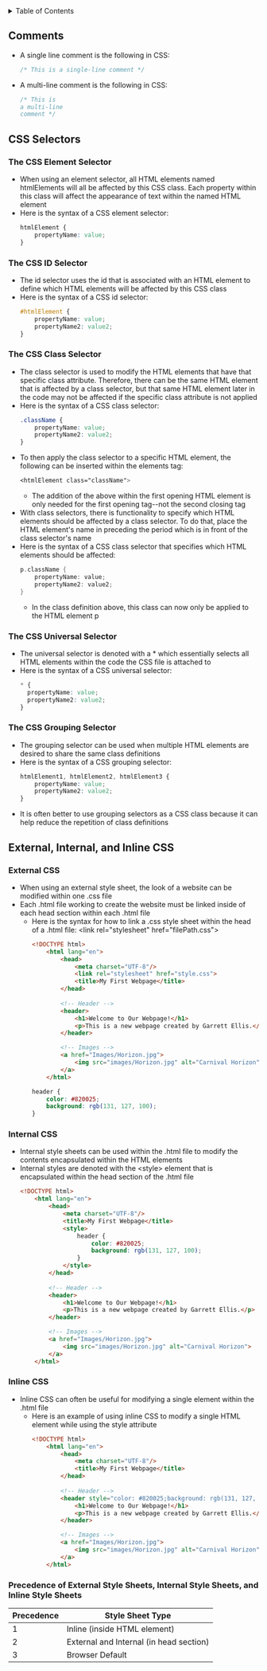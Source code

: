 <details>
<summary>Table of Contents</summary>
<ol>
  <li>
    <a href='#comments'>Comments</a>
  </li> 
  <li>
    <a href='#css-selectors'>CSS Selectors</a>
  </li> 
  <li>
    <a href='#external-internal-and-inline-css'>External, Internal, and Inline CSS</a>
  </li>
</ol>
</details> 

## Comments
<ul>
  <li>
    <a>A single line comment is the following in CSS:</a>

```c
/* This is a single-line comment */
```
  </li>
  <li>
    <a>A multi-line comment is the following in CSS:</a>

```css     
/* This is
a multi-line
comment */
```
  </li>
</ul>      

## CSS Selectors
### The CSS Element Selector
<ul>
  <li>
    <a>When using an element selector, all HTML elements named htmlElements will all be affected by this CSS class. Each property within this class will affect the appearance of text within the named HTML element</a>
  </li>  
  <li>
    <a>Here is the syntax of a CSS element selector:</a> 

```css
htmlElement {
    propertyName: value; 
}
```  
  </li>
</ul>  
  
### The CSS ID Selector
<ul>
  <li>
    <a>The id selector uses the id that is associated with an HTML element to define which HTML elements will be affected by this CSS class</a> 
  </li>
  <li>
    <a>Here is the syntax of a CSS id selector:</a>

```css
#htmlElement {
    propertyName: value;
    propertyName2: value2;
}
```
  </li>
</ul>  

### The CSS Class Selector
<ul>
  <li>
    <a>The class selector is used to modify the HTML elements that have that specific class attribute. Therefore, there can be the same HTML element that is affected by a class selector, but that same HTML element later in the code may not be affected if the specific class attribute is not applied</a>
  </li>
  <li>
    <a>Here is the syntax of a CSS class selector:</a>  

```css
.className {
    propertyName: value;
    propertyName2: value2;
}
```
  </li>
  <li>
    <a>To then apply the class selector to a specific HTML element, the following can be inserted within the elements tag:</a>

```css
<htmlElement class="className">
```
  </li>
    <ul>
      <li>
        <a>The addition of the above within the first opening HTML element is only needed for the first opening tag--not the second closing tag</a>
      </li>
    </ul>    
  </li>
  <li>
    <a>With class selectors, there is functionality to specify which HTML elements should be affected by a class selector. To do that, place the HTML element's name in preceding the period which is in front of the class selector's name</a>
  </li>
  <li>
    <a>Here is the syntax of a CSS class selector that specifies which HTML elements should be affected:</a>

```c
p.className {
    propertyName: value;
    propertyName2: value2;
}
```
  <ul>
      <li>
        <a>In the class definition above, this class can now only be applied to the HTML element p</a>
      </li>
    </ul>
  </li>      
</ul>

### The CSS Universal Selector
<ul>
  <li>
    <a>The universal selector is denoted with a * which essentially selects all HTML elements within the code the CSS file is attached to</a>
  </li>
  <li>
    <a>Here is the syntax of a CSS universal selector:</a>

```css
* {
  propertyName: value;
  propertyName2: value2;
}
```
  </li>  
</ul>

### The CSS Grouping Selector
<ul>
  <li>
    <a>The grouping selector can be used when multiple HTML elements are desired to share the same class definitions</a>
  <li>
    <a>Here is the syntax of a CSS grouping selector:</a>

```css
htmlElement1, htmlElement2, htmlElement3 {
    propertyName: value;
    propertyName2: value2;
}
```
  </li>
  <li>
    <a>It is often better to use grouping selectors as a CSS class because it can help reduce the repetition of class definitions</a>
  </li>
</ul>    

## External, Internal, and Inline CSS
### External CSS
<ul>
  <li>
    <a>When using an external style sheet, the look of a website can be modified within one .css file</a>
  </li>
  <li>
    <a>Each .html file working to create the website must be linked inside of each head section within each .html file</a>
    <ul>
      <li>
        <a>Here is the syntax for how to link a .css style sheet within the head of a .html file: <a><</a>link rel="stylesheet" href="filePath.css"<a>></a></a>  

```html
<!DOCTYPE html>
    <html lang="en">
        <head>
            <meta charset="UTF-8"/>
            <link rel="stylesheet" href="style.css">
            <title>My First Webpage</title>
        </head>
        
        <!-- Header -->
        <header>
            <h1>Welcome to Our Webpage!</h1>
            <p>This is a new webpage created by Garrett Ellis.</p>
        </header>

        <!-- Images -->
        <a href="Images/Horizon.jpg">
            <img src="images/Horizon.jpg" alt="Carnival Horizon">
        </a>
    </html>
```   

```css
header {
    color: #820025;
    background: rgb(131, 127, 100);
}
```
</li></ul></li></ul>

### Internal CSS
<ul>
  <li>
    <a>Internal style sheets can be used within the .html file to modify the contents encapsulated within the HTML elements</a>
  </li>
  <li>
    <a>Internal styles are denoted with the <a><</a>style<a>></a> element that is encapsulated within the head section of the .html file</a>

```html
<!DOCTYPE html>
    <html lang="en">
        <head>
            <meta charset="UTF-8"/>
            <title>My First Webpage</title>
            <style>
                header {
                    color: #820025;
                    background: rgb(131, 127, 100);
                }
            </style>
        </head>
        
        <!-- Header -->
        <header>
            <h1>Welcome to Our Webpage!</h1>
            <p>This is a new webpage created by Garrett Ellis.</p>
        </header>

        <!-- Images -->
        <a href="Images/Horizon.jpg">
            <img src="images/Horizon.jpg" alt="Carnival Horizon">
        </a>
    </html>
```
</li></ul></li></ul>

### Inline CSS
<ul>
  <li>
    <a>Inline CSS can often be useful for modifying a single element within the .html file</a>
    <ul>
      <li>
        <a>Here is an example of using inline CSS to modify a single HTML element while using the style attribute</a>

```html
<!DOCTYPE html>
    <html lang="en">
        <head>
            <meta charset="UTF-8"/>
            <title>My First Webpage</title>
        </head>
        
        <!-- Header -->
        <header style="color: #820025;background: rgb(131, 127, 100);">
            <h1>Welcome to Our Webpage!</h1>
            <p>This is a new webpage created by Garrett Ellis.</p>
        </header>

        <!-- Images -->
        <a href="Images/Horizon.jpg">
            <img src="images/Horizon.jpg" alt="Carnival Horizon">
        </a>
    </html>
```
  </li>
  </ul>
  </li>
</ul>  

### Precedence of External Style Sheets, Internal Style Sheets, and Inline Style Sheets
<table>
  <thead>
    <tr>
      <th>Precedence</th>
      <th>Style Sheet Type</th>
    </tr>
  </thead>
  <tbody>
    <tr>
      <td>1</td>
      <td>Inline (inside HTML element)</td>
    </tr>
    <tr>
      <td>2</td>
      <td>External and Internal (in head section)</td>
    </tr>
    <tr>
      <td>3</td>
      <td>Browser Default</td>
    </tr>
  </tbody>
</table>     
